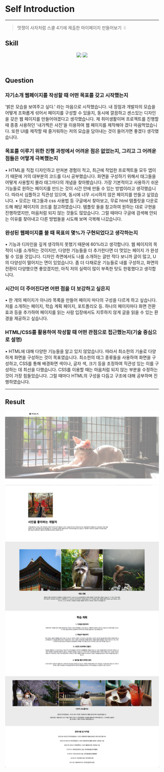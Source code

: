 # Self Introduction

---

> 멋쟁이 사자처럼 스쿨 4기에 제출한 마이페이지 만들어보기 ☃︎

## Skill

<p align="middle">
  <img src="https://img.shields.io/badge/language-html-red.svg?style=flat-square"/>
  <img src="https://img.shields.io/badge/language-css-blue.svg?style=flat-square"/>
</p><br>

## Question

### 자기소개 웹페이지를 작성할 때 어떤 목표를 갖고 시작했는지

'밝은 모습을 보여주고 싶다.' 라는 마음으로 시작했습니다. 내 장점과 개발자의 모습을 어떻게 조화롭게 섞어서 페이지를 구성할 수 있을지, 동시에 깔끔하고 센스있는 디자인을 갖은 웹 페이지를 만들어야겠다고 생각했습니다. 제 취미생활이며 프로젝트를 진행할 때 종종 사용하던 <span>'내가찍은 사진'</span>을 이용하여 웹 페이지를 제작해야 겠다 마음먹었습니다. 또한 UI를 제작할 때 즐거워하는 저의 모습을 담아내는 것이 들어가면 좋겠다 생각했습니다.


### 목표를 이루기 위한 진행 과정에서 어려운 점은 없었는지, 그리고 그 어려운 점들은 어떻게 극복했는지
• HTML을 직접 디자인하고 만져본 경험이 적고, 최근에 작업한 프로젝트들 모두 앱이기 때문에 거의 대부분의 코드를 다시 공부했습니다. 화면을 구성하기 위해서 태그들을 어떻게 사용할지 몰라 태그마다의 개념을 찾아봤습니다. 가장 기본적이고 사용하기 쉬운 기능들로 원하는 페이지를 만드는 것이 시간 안에 만들 수 있는 방법이라고 생각했습니다. 따라서 심플하고 직관성 있으며, 동시에 너무 시시하지 않은 페이지를 만들고 싶었습니다.
• 모르는 태그들과 css 사용법 등 구글에서 찾아보고, 무료 html 탬플릿을 다운로드해 해당 페이지의 코드를 참고하였습니다. 탬플릿 들을 참고하여 원하는 대로 구현을 진행하였지만, 마음처럼 되지 않는 것들도 많았습니다. 그럴 때마다 구글에 검색해 안되는 이유를 찾아내고 다른 방법들을 시도해 보며 극복해 나갔습니다.


### 완성된 웹페이지를 볼 때 목표의 몇%가 구현되었다고 생각하는지
• 기능과 디자인을 깊게 생각하지 못했기 때문에 60%라고 생각합니다. 웹 페이지의 목적이 나를 소개하는 것이지만, 다양한 기능들을 더 추가한다면 더 멋있는 페이지 가 완성될 수 있을 것입니다. 디자인 측면에서도 나를 소개하는 글만 적다 보니까 글이 많고, U의 다양성이 떨어지는 면이 있었습니다. 좀 더 다채로운 기능들로 내를 구성하고, 화면의 전환이 다양했으면 좋았겠지만, 아직 저의 실력이 많이 부족한 탓도 한몫했다고 생각합니다.


### 시간이 더 주어진다면 어떤 점을 더 보강하고 싶은지
• 한 개의 페이지가 아니라 목록을 만들어 페이지 마다의 구성을 다르게 하고 싶습니다. 저를 소개하는 페이지, 학습 계획 페이지, 포트폴리오 등. 하나의 페이지마다 화면 전환 효과 등을 추가하여 페이지를 읽는 사람 입장에서도 지루하지 않게 글을 읽을 수 있는 환경을 제공하고 싶습니다.


### HTML/CSS를 활용하여 작성할 때 어떤 관점으로 접근했는지(기술 중심으로 설명)
• HTML에 대해 다양한 기능들을 알고 있지 않았습니다. 따라서 최소한의 기술로 다양하게 화면을 구성하는 것이 목표였습니다. 최소한의 태그 종류들을 사용하여 화면을 구성하고, CSS를 통해 배경화면 색이나, 글자 색, 크기 등을 조정하여 직관성 있는 이를 구성하는 데 최선을 다했습니다. CSS를 이용할 때는 마음처럼 되지 않는 부분을 수정하는 것이 가장 힘들었습니다. 그럴 때마다 HTML의 구성을 다듬고 구조에 대해 공부하며 진행하였습니다.


---

## Result

![result_1](/results/result_1.png)
![result_2](/results/result_2.png)
![result_3](/results/result_3.png)
![result_4](/results/result_4.png)
![result_5](/results/result_5.png)
![result_6](/results/result_6.png)

